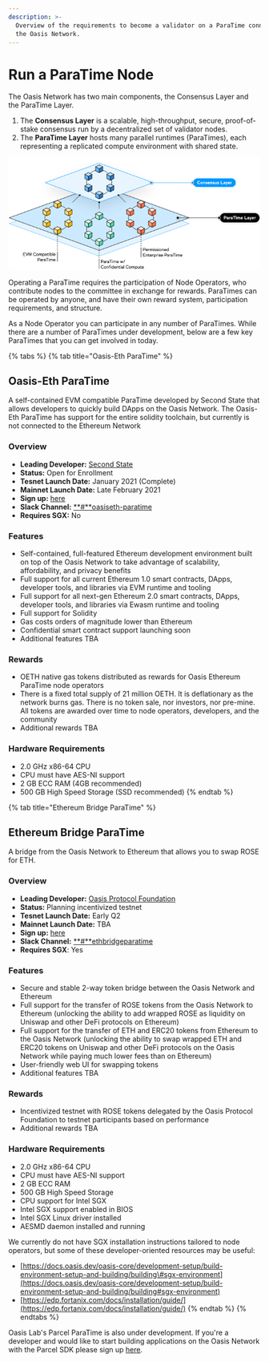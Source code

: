 ```yaml
---
description: >-
  Overview of the requirements to become a validator on a ParaTime connected to
  the Oasis Network.
---
```


# Run a ParaTime Node

The Oasis Network has two main components, the Consensus Layer and the ParaTime Layer.

1. The **Consensus Layer** is a scalable, high-throughput, secure, proof-of-stake consensus run by a decentralized set of validator nodes.
2. The **ParaTime Layer** hosts many parallel runtimes \(ParaTimes\), each representing a replicated compute environment with shared state.

![](../.gitbook/assets/image%20%281%29%20%282%29.png)

Operating a ParaTime requires the participation of Node Operators, who contribute nodes to the committee in exchange for rewards. ParaTimes can be operated by anyone, and have their own reward system, participation requirements, and structure.

As a Node Operator you can participate in any number of ParaTimes. While there are a number of ParaTimes under development, below are a few key ParaTimes that you can get involved in today.

{% tabs %}
{% tab title="Oasis-Eth ParaTime" %}
## Oasis-Eth ParaTime

A self-contained EVM compatible ParaTime developed by Second State that allows developers to quickly build DApps on the Oasis Network. The Oasis-Eth ParaTime has support for the entire solidity toolchain, but currently is not connected to the Ethereum Network

### Overview

* **Leading Developer:** [Second State](http://oasiseth.org/)
* **Status:** Open for Enrollment
* **Tesnet Launch Date:** January 2021 \(Complete\)
* **Mainnet Launch Date:** Late February 2021
* **Sign up:** [here](https://github.com/second-state/oasis-ssvm-runtime/wiki/Deploy-OasisEth-Paratime-Beta-on-the-oasis-mainnet)
* **Slack Channel:** [**\#**oasiseth-paratime](https://join.slack.com/t/oasiscommunity/shared_invite/enQtNjQ5MTA3NTgyOTkzLWIxNTg1ZWZmOTIwNmQ2MTg1YmU0MzgyMzk3OWM2ZWQ4NTQ0ZDJkNTBmMTdlM2JhODllYjg5YmJkODc2NzgwNTg)
* **Requires SGX:** No

### Features

* Self-contained, full-featured Ethereum development environment built on top of the Oasis Network to take advantage of scalability, affordability, and privacy benefits
* Full support for all current Ethereum 1.0 smart contracts, DApps, developer tools, and libraries via EVM runtime and tooling
* Full support for all next-gen Ethereum 2.0 smart contracts, DApps, developer tools, and libraries via Ewasm runtime and tooling
* Full support for Solidity
* Gas costs orders of magnitude lower than Ethereum
* Confidential smart contract support launching soon
* Additional features TBA

### Rewards

* OETH native gas tokens distributed as rewards for Oasis Ethereum ParaTime node operators
* There is a fixed total supply of 21 million OETH. It is deflationary as the network burns gas. There is no token sale, nor investors, nor pre-mine. All tokens are awarded over time to node operators, developers, and the community
* Additional rewards TBA

### Hardware Requirements

* 2.0 GHz x86-64 CPU
* CPU must have AES-NI support
* 2 GB ECC RAM \(4GB recommended\)
* 500 GB High Speed Storage \(SSD recommended\)
{% endtab %}

{% tab title="Ethereum Bridge ParaTime" %}
## Ethereum Bridge ParaTime

A bridge from the Oasis Network to Ethereum that allows you to swap ROSE for ETH.

### Overview

* **Leading Developer:** [Oasis Protocol Foundation](http://oasisprotocol.org/)
* **Status:** Planning incentivized testnet 
* **Tesnet Launch Date:** Early Q2
* **Mainnet Launch Date:** TBA
* **Sign up:** [here](https://oasisfoundation.typeform.com/to/aPDUHoTJ)
* **Slack Channel:** [**\#**ethbridgeparatime](https://join.slack.com/t/oasiscommunity/shared_invite/enQtNjQ5MTA3NTgyOTkzLWIxNTg1ZWZmOTIwNmQ2MTg1YmU0MzgyMzk3OWM2ZWQ4NTQ0ZDJkNTBmMTdlM2JhODllYjg5YmJkODc2NzgwNTg)
* **Requires SGX**: Yes

### Features

* Secure and stable 2-way token bridge between the Oasis Network and Ethereum
* Full support for the transfer of ROSE tokens from the Oasis Network to Ethereum \(unlocking the ability to add wrapped ROSE as liquidity on Uniswap and other DeFi protocols on Ethereum\)
* Full support for the transfer of ETH and ERC20 tokens from Ethereum to the Oasis Network \(unlocking the ability to swap wrapped ETH and ERC20 tokens on Uniswap and other DeFi protocols on the Oasis Network while paying much lower fees than on Ethereum\)
* User-friendly web UI for swapping tokens
* Additional features TBA

### Rewards

* Incentivized testnet with ROSE tokens delegated by the Oasis Protocol Foundation to testnet participants based on performance
* Additional rewards TBA

### Hardware Requirements

* 2.0 GHz x86-64 CPU
* CPU must have AES-NI support
* 2 GB ECC RAM
* 500 GB High Speed Storage
* CPU support for Intel SGX
* Intel SGX support enabled in BIOS
* Intel SGX Linux driver installed
* AESMD daemon installed and running

We currently do not have SGX installation instructions tailored to node operators, but some of these developer-oriented resources may be useful:

* [https://docs.oasis.dev/oasis-core/development-setup/build-environment-setup-and-building/building\#sgx-environment](https://docs.oasis.dev/oasis-core/development-setup/build-environment-setup-and-building/building#sgx-environment)
* [https://edp.fortanix.com/docs/installation/guide/](https://edp.fortanix.com/docs/installation/guide/)
{% endtab %}
{% endtabs %}

Oasis Lab's Parcel ParaTime is also under development. If you're a developer and would like to start building applications on the Oasis Network with the Parcel SDK please sign up [here](https://www.oasislabs.com/parcelsdk).

